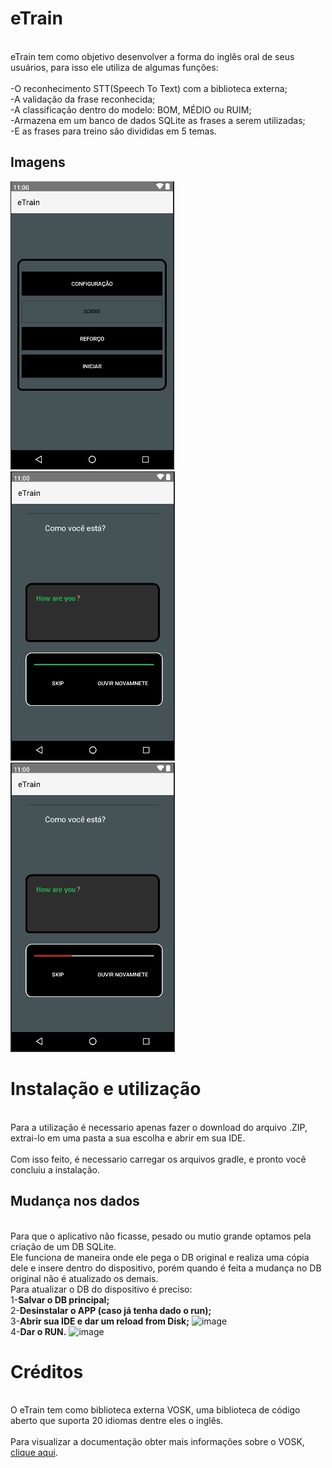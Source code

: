 # eTrain

<br>eTrain tem como objetivo desenvolver a forma do inglês oral de seus usuários, para isso ele utiliza de algumas funções:<br/>
<br>-O reconhecimento STT(Speech To Text) com a biblioteca externa;
<br>-A validação da frase reconhecida;
<br>-A classificação dentro do modelo: BOM, MÉDIO ou RUIM;
<br>-Armazena em um banco de dados SQLite as frases a serem utilizadas;
<br>-E as frases para treino são divididas em 5 temas.

## Imagens
![ ](https://github.com/GabrielO-liveira/e-Train/blob/Main/app/src/main/assets/Inicial.png?raw=true)
![ ](https://github.com/GabrielO-liveira/e-Train/blob/Main/app/src/main/assets/Acertou.png?raw=true)
![ ](https://github.com/GabrielO-liveira/e-Train/blob/Main/app/src/main/assets/errou.png?raw=true)



# Instalação e utilização

<br>Para a utilização é necessario apenas fazer o download do arquivo .ZIP, extrai-lo em uma pasta a sua escolha e abrir em sua IDE.<br/>
<br>Com isso feito, é necessario carregar os arquivos gradle, e pronto você concluiu a instalação.<br/>

## Mudança nos dados

<br>Para que o aplicativo não ficasse, pesado ou mutio grande optamos pela criação de um DB SQLite.
<br>Ele funciona de maneira onde ele pega o DB original e realiza uma cópia dele e insere dentro do dispositivo, porém quando é feita a mudança no DB original não é atualizado os demais.
<br>Para atualizar o DB do dispositivo é preciso:
<br>1-**Salvar o DB principal;**
<br>2-**Desinstalar o APP (caso já tenha dado o run);**
<br>3-**Abrir sua IDE e dar um reload from Disk;**
 ![image](https://user-images.githubusercontent.com/78834753/162815902-3231f4cc-0276-4b87-a74e-2e5de16a6bf4.png)
<br>4-**Dar o RUN.**
 ![image](https://user-images.githubusercontent.com/78834753/162815950-2cd1faac-9cd3-4596-9c1c-50722273ae98.png)



 
# Créditos

<br>O eTrain tem como biblioteca externa VOSK, uma biblioteca de código aberto que suporta 20 idiomas dentre eles o inglês.<br/>
<br>Para visualizar a documentação obter mais informações sobre o VOSK, [clique aqui](https://alphacephei.com/vosk/install).<br/>


 
